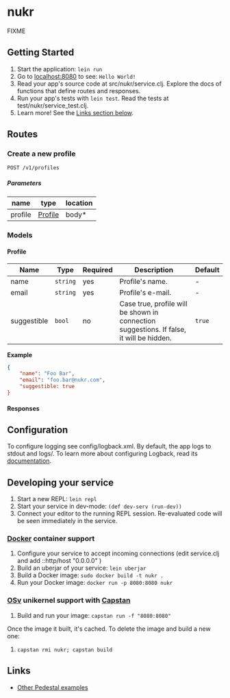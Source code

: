 # nukr

FIXME

## Getting Started

1. Start the application: `lein run`
2. Go to [localhost:8080](http://localhost:8080/) to see: `Hello World!`
3. Read your app's source code at src/nukr/service.clj. Explore the docs of functions
   that define routes and responses.
4. Run your app's tests with `lein test`. Read the tests at test/nukr/service_test.clj.
5. Learn more! See the [Links section below](#links).

## Routes

### Create a new profile
```
POST /v1/profiles
```
##### Parameters
| name    | type                | location |
|---------|---------------------|----------|
| profile | [Profile](#profile) | body*    |

### Models

#### Profile

| Name        | Type     | Required | Description                                                                              | Default |
|-------------|----------|----------|------------------------------------------------------------------------------------------|---------|
| name        | `string` | yes      | Profile's name.                                                                          | -       |
| email       | `string` | yes      | Profile's e-mail.                                                                        | -       |
| suggestible | `bool`   | no       | Case true, profile will be shown in connection suggestions. If false, it will be hidden. | `true`  |

**Example**

```json
{
    "name": "Foo Bar",
    "email": "foo.bar@nukr.com",
    "suggestible: true
}
```

#### Responses



## Configuration

To configure logging see config/logback.xml. By default, the app logs to stdout and logs/.
To learn more about configuring Logback, read its [documentation](http://logback.qos.ch/documentation.html).


## Developing your service

1. Start a new REPL: `lein repl`
2. Start your service in dev-mode: `(def dev-serv (run-dev))`
3. Connect your editor to the running REPL session.
   Re-evaluated code will be seen immediately in the service.

### [Docker](https://www.docker.com/) container support

1. Configure your service to accept incoming connections (edit service.clj and add  ::http/host "0.0.0.0" )
2. Build an uberjar of your service: `lein uberjar`
3. Build a Docker image: `sudo docker build -t nukr .`
4. Run your Docker image: `docker run -p 8080:8080 nukr`

### [OSv](http://osv.io/) unikernel support with [Capstan](http://osv.io/capstan/)

1. Build and run your image: `capstan run -f "8080:8080"`

Once the image it built, it's cached.  To delete the image and build a new one:

1. `capstan rmi nukr; capstan build`


## Links
* [Other Pedestal examples](http://pedestal.io/samples)
